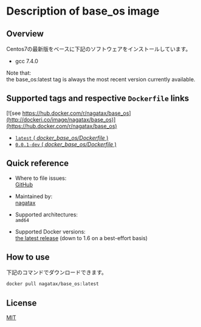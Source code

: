 # Description of base_os image

## Overview

Centos7の最新版をベースに下記のソフトウェアをインストールしています。

- gcc 7.4.0

Note that:  
the base_os:latest tag is always the most recent version currently available.

## Supported tags and respective `Dockerfile` links

[![see https://hub.docker.com/r/nagatax/base_os](http://dockeri.co/image/nagatax/base_os)](https://hub.docker.com/r/nagatax/base_os)

- [`latest` ( *docker_base_os/Dockerfile* )](https://github.com/nagatax/docker_base_os/blob/master/Dockerfile)
- [`0.0.1-dev` ( *docker_base_os/Dockerfile* )](https://github.com/nagatax/docker_base_os/blob/0.0.1-dev/Dockerfile)

## Quick reference

- Where to file issues:  
  [GitHub](https://github.com/nagatax/docker_base_os/issues)

- Maintained by:  
  [nagatax](https://hub.docker.com/u/nagatax)

- Supported architectures:  
  `amd64`

- Supported Docker versions:  
  [the latest release](https://github.com/docker/docker-ce/releases/latest) (down to 1.6 on a best-effort basis)

## How to use

下記のコマンドでダウンロードできます。

```bash
docker pull nagatax/base_os:latest
```

## License

[MIT](https://github.com/nagatax/docker_base_os/blob/master/LICENSE)
